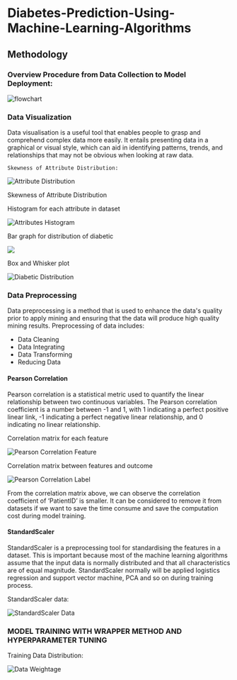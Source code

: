 # Diabetes-Prediction-Using-Machine-Learning-Algorithms

## Methodology

### Overview Procedure from Data Collection to Model Deployment: </br>

![flowchart](/images/overview_procedure.png)

### Data Visualization

Data visualisation is a useful tool that enables people to grasp and comprehend complex data more easily. It entails presenting data in a graphical or visual style, which can aid in identifying patterns, trends, and relationships that may not be obvious when looking at raw data.

`Skewness of Attribute Distribution:`</br>

![Attribute Distribution](/images/attribute_distribution.png)
<figcaption>Skewness of Attribute Distribution</figcaption>

Histogram for each attribute in dataset

![Attributes Histogram](/images/attributes_histogram.png)

Bar graph for distribution of diabetic

![](/images/diabetic_distribution.png)

Box and Whisker plot

![Diabetic Distribution](/images/box_whisker.png)

### Data Preprocessing

Data preprocessing is a method that is used to enhance the data's quality prior to apply mining and ensuring that the data will produce high quality mining results.
Preprocessing of data includes:
* Data Cleaning
* Data Integrating
* Data Transforming
* Reducing Data

#### Pearson Correlation 

Pearson correlation is a statistical metric used to quantify the linear relationship between two continuous variables. The Pearson correlation coefficient is a number between -1 and 1, with 1 indicating a perfect positive linear link, -1 indicating a perfect negative linear relationship, and 0 indicating no linear relationship.

Correlation matrix for each feature

![Pearson Correlation Feature](/images/pearson_correlation_feature.png)

Correlation matrix between features and outcome

![Pearson Correlation Label](/images/pearson_correlation_outcome.png)

From the correlation matrix above, we can observe the correlation coefficient of ‘PatientID’ is smaller. It can be considered to remove it from datasets if we want to save the time consume and save the computation cost during model training.

#### StandardScaler 

StandardScaler is a preprocessing tool for standardising the features in a dataset. This is important because most of the machine learning algorithms assume that the input data is normally distributed and that all characteristics are of equal magnitude. StandardScaler normally will be applied logistics regression and support vector machine, PCA and so on during training process.

StandardScaler data: </br>

![StandardScaler Data](/images/standard_scaler.png)

### MODEL TRAINING WITH WRAPPER METHOD AND HYPERPARAMETER TUNING

Training Data Distribution: </br>

![Data Weightage](/images/data_weightage.png)





